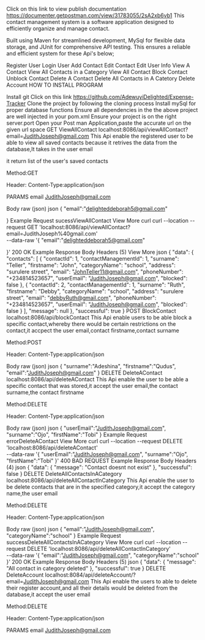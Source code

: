 Click on this link to view publish documentation
https://documenter.getpostman.com/view/31783055/2sA2xb6vb1
This contact management system is a software application designed to efficiently organize and manage contact.

Built using Maven for streamlined development, MySql for flexible data storage, and JUnit for comprehensive API testing. This ensures a reliable and efficient system for these Api's below;

Register User
Login User
Add Contact
Edit Contact
Edit User Info
View A Contact
View All Contacts in a Category
View All Contact
Block Contact
Unblock Contact
Delete A Contact
Delete All Contacts in A Catetory
Delete Account
HOW TO INSTALL PROGRAM

Install git
Click on this link https://github.com/AdewuyiDelighted/Expense-Tracker
Clone the project by following the cloning process
Install mySql for proper database functions
Ensure all dependencies in the the above project are well injected in your pom.xml
Ensure your project is on the right server.port
Open your Post man Application,paste the accurate url on the given url space
GET
ViewAllContact
localhost:8086/api/viewAllContact?email=JudithJoseph@gmail.com
This Api enable the registered user to be able to view all saved contacts because it retrives the data from the database,It takes in the user email

it return list of the user's saved contacts

Method:GET

Header: Content-Type:application/json

PARAMS
email
JudithJoseph@gmail.com

Body
raw (json)
json
{
"email":"delighteddeborah5@gmail.com"

}
Example Request
sucessViewAllContact
View More
curl
curl --location --request GET 'localhost:8086/api/viewAllContact?email=JudithJoseph%40gmail.com' \
--data-raw '{
"email":"delighteddeborah5@gmail.com"

}'
200 OK
Example Response
Body
Headers (5)
View More
json
{
"data": {
"contacts": [
{
"contactId": 1,
"contactManagementId": 1,
"surname": "Teller",
"firstname": "John",
"categoryName": "school",
"address": "surulere street",
"email": "JohnTeller11@gmail.com",
"phoneNumber": "+234814523657",
"userEmail": "JudithJoseph@gmail.com",
"blocked": false
},
{
"contactId": 2,
"contactManagementId": 1,
"surname": "Ruth",
"firstname": "Debby",
"categoryName": "school",
"address": "surulere street",
"email": "debbyRuth@gmail.com",
"phoneNumber": "+234814523657",
"userEmail": "JudithJoseph@gmail.com",
"blocked": false
}
],
"message": null
},
"successful": true
}
POST
BlockContact
localhost:8086/api/blockContact
This Api enable users to be able block a specific contact,whereby there would be certain restrictions on the contact,it accpect the user email,contact firstname,contact surname

Method:POST

Header: Content-Type:application/json

Body
raw (json)
json
{
"surname":"Adeshina",
"firstname":"Qudus",
"email":"JudithJoseph@gmail.com"
}
DELETE
DeleteAContact
localhost:8086/api/deleteAContact
This Api enable the user to be able a specific contact that was stored,it accept the user email,the contact surname,the contact firstname

Method:DELETE

Header: Content-Type:application/json

Body
raw (json)
json
{
"userEmail":"JudithJoseph@gmail.com",
"surname":"Ojo",
"firstName":"Tobi"
}
Example Request
errorDeleteAContact
View More
curl
curl --location --request DELETE 'localhost:8086/api/deleteAContact' \
--data-raw '{
"userEmail":"JudithJoseph@gmail.com",
"surname":"Ojo",
"firstName":"Tobi"
}'
400 BAD REQUEST
Example Response
Body
Headers (4)
json
{
"data": {
"message": "Contact doesnt not exist"
},
"successful": false
}
DELETE
DeleteAllContactsInACategory
localhost:8086/api/deleteAllContactInCategory
This Api enable the user to be delete contacts that are in the specified category,it accept the category name,the user email

Method:DELETE

Header: Content-Type:application/json

Body
raw (json)
json
{
"email":"JudithJoseph@gmail.com",
"categoryName":"school"
}
Example Request
successDeleteAllContactsInACategory
View More
curl
curl --location --request DELETE 'localhost:8086/api/deleteAllContactInCategory' \
--data-raw '{
"email":"JudithJoseph@gmail.com",
"categoryName":"school"
}'
200 OK
Example Response
Body
Headers (5)
json
{
"data": {
"message": "All contact in category deleted"
},
"successful": true
}
DELETE
DeleteAccount
localhost:8084/api/deleteAccount/?email=JudithJoseph@gmail.com
This Api enable the users to able to delete their register account,and all their details would be deleted from the database,it accept the user email

Method:DELETE

Header: Content-Type:application/json

PARAMS
email
JudithJoseph@gmail.com